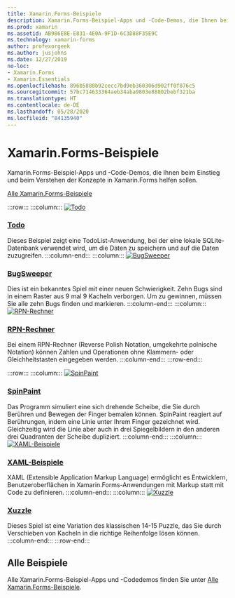 ```yaml
---
title: Xamarin.Forms-Beispiele
description: Xamarin.Forms-Beispiel-Apps und -Code-Demos, die Ihnen beim Einstieg und beim Verstehen der Konzepte in Xamarin.Forms helfen sollen.
ms.prod: xamarin
ms.assetid: AB986E8E-E831-4E0A-9F1D-6C3D88F35E9C
ms.technology: xamarin-forms
author: profexorgeek
ms.author: jusjohns
ms.date: 12/27/2019
no-loc:
- Xamarin.Forms
- Xamarin.Essentials
ms.openlocfilehash: 896b5880b92cecc7bd9eb360306d902ff0f876c5
ms.sourcegitcommit: 57bc714633364aeb34aba9803e88802bebf321ba
ms.translationtype: HT
ms.contentlocale: de-DE
ms.lasthandoff: 05/28/2020
ms.locfileid: "84135940"
---
```

# <a name="xamarinforms-samples"></a>Xamarin.Forms-Beispiele

Xamarin.Forms-Beispiel-Apps und -Code-Demos, die Ihnen beim Einstieg und beim Verstehen der Konzepte in Xamarin.Forms helfen sollen.

[Alle Xamarin.Forms-Beispiele](https://docs.microsoft.com/samples/browse/?products=xamarin&term=Xamarin.Forms)

:::row:::
    :::column:::
[![Todo](images/todo.png)](https://docs.microsoft.com/samples/xamarin/xamarin-forms-samples/todo/)

### <a name="todo"></a>[Todo](https://docs.microsoft.com/samples/xamarin/xamarin-forms-samples/todo/)

Dieses Beispiel zeigt eine TodoList-Anwendung, bei der eine lokale SQLite-Datenbank verwendet wird, um die Daten zu speichern und auf die Daten zuzugreifen.
    :::column-end:::
    :::column:::
[![BugSweeper](images/bugsweeper.png)](https://docs.microsoft.com/samples/xamarin/xamarin-forms-samples/bugsweeper/)

### <a name="bugsweeper"></a>[BugSweeper](https://docs.microsoft.com/samples/xamarin/xamarin-forms-samples/bugsweeper/)

Dies ist ein bekanntes Spiel mit einer neuen Schwierigkeit. Zehn Bugs sind in einem Raster aus 9 mal 9 Kacheln verborgen. Um zu gewinnen, müssen Sie alle zehn Bugs finden und markieren.
    :::column-end:::
    :::column:::
[![RPN-Rechner](images/rpncalc.png)](https://docs.microsoft.com/samples/xamarin/xamarin-forms-samples/rpncalculator/)

### <a name="rpn-calculator"></a>[RPN-Rechner](https://docs.microsoft.com/samples/xamarin/xamarin-forms-samples/rpncalculator/)

Bei einem RPN-Rechner (Reverse Polish Notation, umgekehrte polnische Notation) können Zahlen und Operationen ohne Klammern- oder Gleichheitstasten eingegeben werden.
    :::column-end:::
:::row-end:::

:::row:::
    :::column:::
[![SpinPaint](images/spinpaint.png)](https://docs.microsoft.com/samples/xamarin/xamarin-forms-samples/skiasharpforms-spinpaint/)

### <a name="spinpaint"></a>[SpinPaint](https://docs.microsoft.com/samples/xamarin/xamarin-forms-samples/skiasharpforms-spinpaint/)

Das Programm simuliert eine sich drehende Scheibe, die Sie durch Berühren und Bewegen der Finger bemalen können. SpinPaint reagiert auf Berührungen, indem eine Linie unter Ihrem Finger gezeichnet wird. Gleichzeitig wird die Linie aber auch in drei Spiegelbildern in den anderen drei Quadranten der Scheibe dupliziert.
    :::column-end:::
    :::column:::
[![XAML-Beispiele](images/xaml.png)](https://docs.microsoft.com/samples/xamarin/xamarin-forms-samples/xamlsamples/)

### <a name="xaml-samples"></a>[XAML-Beispiele](https://docs.microsoft.com/samples/xamarin/xamarin-forms-samples/xamlsamples/)

XAML (Extensible Application Markup Language) ermöglicht es Entwicklern, Benutzeroberflächen in Xamarin.Forms-Anwendungen mit Markup statt mit Code zu definieren.
    :::column-end:::
        :::column:::
[![Xuzzle](images/xuzzle.png)](https://docs.microsoft.com/samples/xamarin/mobile-samples/liveplayer-xamagonxuzzlelp/)

### <a name="xuzzle"></a>[Xuzzle](https://docs.microsoft.com/samples/xamarin/mobile-samples/liveplayer-xamagonxuzzlelp/)

Dieses Spiel ist eine Variation des klassischen 14-15 Puzzle, das Sie durch Verschieben von Kacheln in die richtige Reihenfolge lösen können.
    :::column-end:::
:::row-end:::

## <a name="all-samples"></a>Alle Beispiele

Alle Xamarin.Forms-Beispiel-Apps und -Codedemos finden Sie unter [Alle Xamarin.Forms-Beispiele](https://docs.microsoft.com/samples/browse/?products=xamarin&term=Xamarin.Forms).